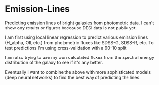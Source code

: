 # Emission-Lines
Predicting emission lines of bright galaxies from photometric data. I can't show any results or figures beceause DESI data is not public yet.

I am first using local linear regression to predict various emission lines (H_alpha, OII, etc.) from photometric fluxes like SDSS-G, SDSS-R, etc. To test predictions I'm using cross-validation with a 90-10 split.

I am also trying to use my own calculated fluxes from the spectral energy distribution of the galaxy to see if it's any better.

Eventually I want to combine the above with more sophisticated models (deep neural networks) to find the best way of predicting the lines.
